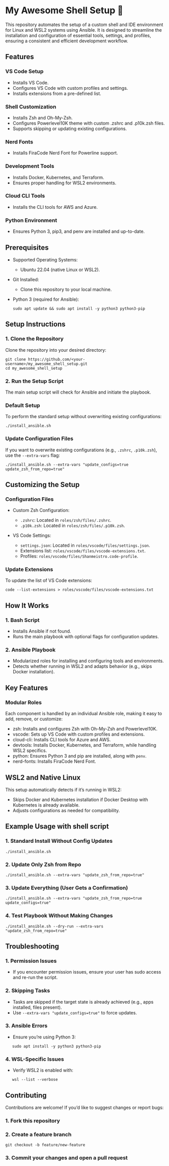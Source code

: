 # My Awesome Shell Setup 🚀

This repository automates the setup of a custom shell and IDE environment for Linux and WSL2 systems using Ansible. It is designed to streamline the installation and configuration of essential tools, settings, and profiles, ensuring a consistent and efficient development workflow.

## Features

### VS Code Setup

- Installs VS Code.
- Configures VS Code with custom profiles and settings.
- Installs extensions from a pre-defined list.

### Shell Customization

- Installs Zsh and Oh-My-Zsh.
- Configures Powerlevel10K theme with custom .zshrc and .p10k.zsh files.
- Supports skipping or updating existing configurations.

### Nerd Fonts

- Installs FiraCode Nerd Font for Powerline support.

### Development Tools

- Installs Docker, Kubernetes, and Terraform.
- Ensures proper handling for WSL2 environments.

### Cloud CLI Tools

- Installs the CLI tools for AWS and Azure.

### Python Environment

- Ensures Python 3, pip3, and penv are installed and up-to-date.

## Prerequisites

- Supported Operating Systems:
  - Ubuntu 22.04 (native Linux or WSL2).
- Git Installed:
  - Clone this repository to your local machine.
- Python 3 (required for Ansible):

  ```text
  sudo apt update && sudo apt install -y python3 python3-pip
  ```

## Setup Instructions

### 1. Clone the Repository

Clone the repository into your desired directory:

```text
git clone https://github.com/<your-username>/my_awesome_shell_setup.git
cd my_awesome_shell_setup
```

### 2. Run the Setup Script

The main setup script will check for Ansible and initiate the playbook.

### Default Setup

To perform the standard setup without overwriting existing configurations:

```text
./install_ansible.sh
```

### Update Configuration Files

If you want to overwrite existing configurations (e.g., `.zshrc`, `.p10k.zsh`), use the `--extra-vars` flag:

```text
./install_ansible.sh --extra-vars "update_configs=true update_zsh_from_repo=true"
```

## Customizing the Setup

### Configuration Files

- Custom Zsh Configuration:
  - `.zshrc`: Located in `roles/zsh/files/.zshrc`.
  - `.p10k.zsh`: Located in `roles/zsh/files/.p10k.zsh`.

- VS Code Settings:
  - `settings.json`: Located in `roles/vscode/files/settings.json`.
  - Extensions list: `roles/vscode/files/vscode-extensions.txt`.
  - Profiles: `roles/vscode/files/Shanmeistro.code-profile`.

### Update Extensions

To update the list of VS Code extensions:

```text
code --list-extensions > roles/vscode/files/vscode-extensions.txt
```

## How It Works

### 1. Bash Script

- Installs Ansible if not found.
- Runs the main playbook with optional flags for configuration updates.

### 2. Ansible Playbook

- Modularized roles for installing and configuring tools and environments.
- Detects whether running in WSL2 and adapts behavior (e.g., skips Docker installation).

## Key Features

### Modular Roles

Each component is handled by an individual Ansible role, making it easy to add, remove, or customize:

- zsh: Installs and configures Zsh with Oh-My-Zsh and Powerlevel10K.
- vscode: Sets up VS Code with custom profiles and extensions.
- cloud-cli: Installs CLI tools for Azure and AWS.
- devtools: Installs Docker, Kubernetes, and Terraform, while handling WSL2 specifics.
- python: Ensures Python 3 and pip are installed, along with `penv`.
- nerd-fonts: Installs FiraCode Nerd Font.

## WSL2 and Native Linux

This setup automatically detects if it’s running in WSL2:

- Skips Docker and Kubernetes installation if Docker Desktop with Kubernetes is already available.
- Adjusts configurations as needed for compatibility.

## Example Usage with shell script

### 1. Standard Install Without Config Updates

```text
./install_ansible.sh
```

### 2. Update Only Zsh from Repo

```text
./install_ansible.sh --extra-vars "update_zsh_from_repo=true"
```

### 3. Update Everything (User Gets a Confirmation)

```text
./install_ansible.sh --extra-vars "update_zsh_from_repo=true update_configs=true"
```

### 4. Test Playbook Without Making Changes

```text
./install_ansible.sh --dry-run --extra-vars "update_zsh_from_repo=true"
```

## Troubleshooting

### 1. Permission Issues

- If you encounter permission issues, ensure your user has sudo access and re-run the script.

### 2. Skipping Tasks

- Tasks are skipped if the target state is already achieved (e.g., apps installed, files present).
- Use `--extra-vars "update_configs=true"` to force updates.

### 3. Ansible Errors

- Ensure you’re using Python 3:

```text
   sudo apt install -y python3 python3-pip
```

### 4. WSL-Specific Issues

- Verify WSL2 is enabled with:

```text
   wsl --list --verbose
```

## Contributing

Contributions are welcome! If you’d like to suggest changes or report bugs:

### 1. Fork this repository

### 2. Create a feature branch

```text
git checkout -b feature/new-feature
```

### 3. Commit your changes and open a pull request
